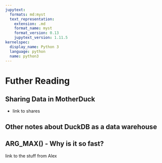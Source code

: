 ```yaml
---
jupytext:
  formats: md:myst
  text_representation:
    extension: .md
    format_name: myst
    format_version: 0.13
    jupytext_version: 1.11.5
kernelspec:
  display_name: Python 3
  language: python
  name: python3
---
```


# Futher Reading

## Sharing Data in MotherDuck
 - link to shares

## Other notes about DuckDB as a data warehouse

## ARG_MAX() - Why is it so fast?
link to the stuff from Alex